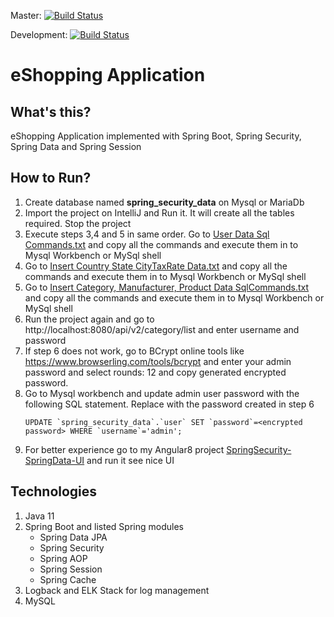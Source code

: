 Master: [![Build Status](https://travis-ci.com/pavankjadda/eShopping.svg?branch=master)](https://travis-ci.com/pavankjadda/eShopping)

Development: [![Build Status](https://travis-ci.com/pavankjadda/eShopping.svg?branch=development)](https://travis-ci.com/pavankjadda/eShopping)

# eShopping Application

## What's this?
eShopping Application implemented with Spring Boot, Spring Security, Spring Data and Spring Session

## How to Run?
1. Create database named **spring_security_data** on Mysql or MariaDb
2. Import the project on IntelliJ and Run it. It will create all the tables required. Stop the project
3. Execute steps 3,4 and 5 in same order. Go to [User Data Sql Commands.txt](https://raw.githubusercontent.com/pavankjadda/SpringSecurity-SpringData/master/src/main/resources/data/User%20Data%20SqlCommands.txt) and copy all the commands and execute them in to Mysql Workbench or MySql shell
4. Go to [Insert Country State CityTaxRate Data.txt](https://raw.githubusercontent.com/pavankjadda/SpringSecurity-SpringData/master/src/main/resources/data/Insert%20Country%20State%20CityTaxRate%20Data.txt) and copy all the commands and execute them in to Mysql Workbench or MySql shell
5. Go to [Insert Category, Manufacturer, Product Data SqlCommands.txt](https://raw.githubusercontent.com/pavankjadda/SpringSecurity-SpringData/master/src/main/resources/data/Insert%20Category%2C%20Manufacturer%2C%20Product%20Data%20SqlCommands.txt) and copy all the commands and execute them in to Mysql Workbench or MySql shell
6. Run the project again and go to http://localhost:8080/api/v2/category/list and enter username and password
7. If step 6 does not work, go to BCrypt online tools like https://www.browserling.com/tools/bcrypt and enter your admin password and select rounds: 12 and copy generated encrypted password.
8. Go to Mysql workbench and update admin user password with the following SQL statement. Replace **<encrypted password>** with the password created in step 6
   ```
   UPDATE `spring_security_data`.`user` SET `password`=<encrypted password> WHERE `username`='admin';
   ```
9. For better experience go to my Angular8 project [SpringSecurity-SpringData-UI](https://github.com/pavankjadda/SpringSecurity-SpringData-UI) and run it see nice UI

## Technologies 
1. Java 11
2. Spring Boot and listed Spring modules 
    - Spring Data JPA
    - Spring Security 
    - Spring AOP
    - Spring Session
    - Spring Cache
3. Logback and ELK Stack for log management
4. MySQL
